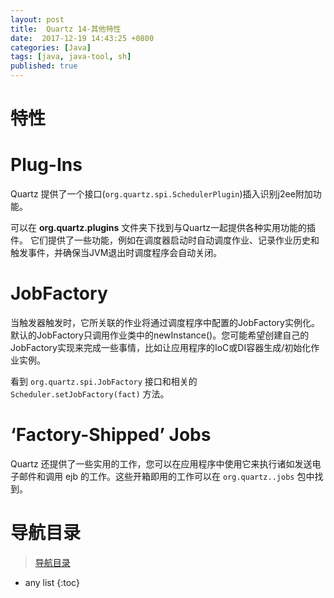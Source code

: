 ```yaml
---
layout: post
title:  Quartz 14-其他特性
date:  2017-12-19 14:43:25 +0800
categories: [Java]
tags: [java, java-tool, sh]
published: true
---
```


# 特性

# Plug-Ins

Quartz 提供了一个接口(`org.quartz.spi.SchedulerPlugin`)插入识别j2ee附加功能。

可以在 **org.quartz.plugins** 文件夹下找到与Quartz一起提供各种实用功能的插件。
它们提供了一些功能，例如在调度器启动时自动调度作业、记录作业历史和触发事件，并确保当JVM退出时调度程序会自动关闭。

# JobFactory

当触发器触发时，它所关联的作业将通过调度程序中配置的JobFactory实例化。
默认的JobFactory只调用作业类中的newInstance()。您可能希望创建自己的JobFactory实现来完成一些事情，比如让应用程序的IoC或DI容器生成/初始化作业实例。

看到 `org.quartz.spi.JobFactory` 接口和相关的 `Scheduler.setJobFactory(fact)` 方法。

# ‘Factory-Shipped’ Jobs

Quartz 还提供了一些实用的工作，您可以在应用程序中使用它来执行诸如发送电子邮件和调用 ejb 的工作。这些开箱即用的工作可以在 `org.quartz..jobs` 包中找到。

# 导航目录

> [导航目录](https://blog.csdn.net/ryo1060732496/article/details/79794802)

* any list
{:toc}